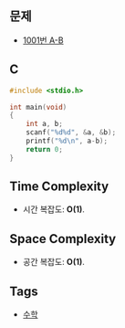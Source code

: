 ## 문제
- [1001번 A-B](https://www.acmicpc.net/problem/1001)

## C
```cpp
#include <stdio.h>

int main(void)
{
	int a, b;
	scanf("%d%d", &a, &b);
	printf("%d\n", a-b);
	return 0;
}
```

## Time Complexity
- 시간 복잡도: <b>O(1)</b>.

## Space Complexity
- 공간 복잡도: <b>O(1)</b>.

## Tags
- [수학](https://github.com/myoi-oj/baekjoon-oj#math)

